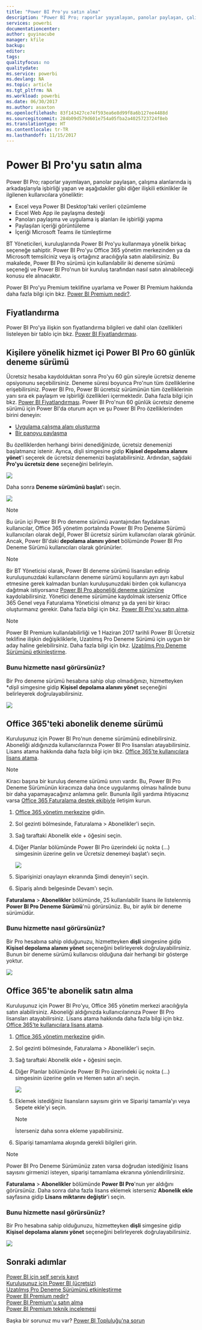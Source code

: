 ```yaml
---
title: "Power BI Pro'yu satın alma"
description: "Power BI Pro; raporlar yayımlayan, panolar paylaşan, çalışma alanlarında iş arkadaşlarıyla işbirliği yapan ve ilişkili diğer etkinlikler ile ilgilenen kullanıcılara yöneliktir."
services: powerbi
documentationcenter: 
author: guyinacube
manager: kfile
backup: 
editor: 
tags: 
qualityfocus: no
qualitydate: 
ms.service: powerbi
ms.devlang: NA
ms.topic: article
ms.tgt_pltfrm: NA
ms.workload: powerbi
ms.date: 06/30/2017
ms.author: asaxton
ms.openlocfilehash: 83f143427ce74f593ea6e8d99f8a6b127ee4488d
ms.sourcegitcommit: 284b09d579d601e754a05fba2a4025723724f8eb
ms.translationtype: HT
ms.contentlocale: tr-TR
ms.lasthandoff: 11/15/2017
---
```

# <a name="purchasing-power-bi-pro"></a>Power BI Pro'yu satın alma
Power BI Pro; raporlar yayımlayan, panolar paylaşan, çalışma alanlarında iş arkadaşlarıyla işbirliği yapan ve aşağıdakiler gibi diğer ilişkili etkinlikler ile ilgilenen kullanıcılara yöneliktir:

* Excel veya Power BI Desktop'taki verileri çözümleme
* Excel Web App ile paylaşma desteği
* Panoları paylaşma ve uygulama iş alanları ile işbirliği yapma
* Paylaşılan içeriği görüntüleme
* İçeriği Microsoft Teams ile tümleştirme

BT Yöneticileri, kuruluşlarında Power BI Pro'yu kullanmaya yönelik birkaç seçeneğe sahiptir. Power BI Pro'yu Office 365 yönetim merkezinden ya da Microsoft temsilciniz veya iş ortağınız aracılığıyla satın alabilirsiniz. Bu makalede, Power BI Pro sürümü için kullanılabilir iki deneme sürümü seçeneği ve Power BI Pro'nun bir kuruluş tarafından nasıl satın alınabileceği konusu ele alınacaktır.

Power BI Pro'yu Premium teklifine uyarlama ve Power BI Premium hakkında daha fazla bilgi için bkz. [Power BI Premium nedir?](service-premium.md).

## <a name="pricing"></a>Fiyatlandırma
Power BI Pro'ya ilişkin son fiyatlandırma bilgileri ve dahil olan özellikleri listeleyen bir tablo için bkz. [Power BI Fiyatlandırması](https://powerbi.microsoft.com/pricing/).

## <a name="in-service-power-bi-pro-60-day-trial-for-individuals"></a>Kişilere yönelik hizmet içi Power BI Pro 60 günlük deneme sürümü
Ücretsiz hesaba kaydolduktan sonra Pro'yu 60 gün süreyle ücretsiz deneme opsiyonunu seçebilirsiniz. Deneme süresi boyunca Pro'nun tüm özelliklerine erişebilirsiniz. Power BI Pro, Power BI ücretsiz sürümünün tüm özelliklerinin yanı sıra ek paylaşım ve işbirliği özellikleri içermektedir. Daha fazla bilgi için bkz. [Power BI Fiyatlandırması](https://powerbi.microsoft.com/pricing). Power BI Pro'nun 60 günlük ücretsiz deneme sürümü için Power BI'da oturum açın ve şu Power BI Pro özelliklerinden birini deneyin:

* [Uygulama çalışma alanı oluşturma](service-create-distribute-apps.md)
* [Bir panoyu paylaşma](service-share-dashboards.md)

Bu özelliklerden herhangi birini denediğinizde, ücretsiz denemenizi başlatmanız istenir. Ayrıca, dişli simgesine gidip **Kişisel depolama alanını yönet**'i seçerek de ücretsiz denemenizi başlatabilirsiniz. Ardından, sağdaki **Pro'yu ücretsiz dene** seçeneğini belirleyin.

![](media/service-admin-purchasing-power-bi-pro/powerbi-pro-trial1.png)

Daha sonra **Deneme sürümünü başlat**'ı seçin.

![](media/service-admin-purchasing-power-bi-pro/powerbi-pro-trial2.png)

> [!NOTE]
> Bu ürün içi Power BI Pro deneme sürümü avantajından faydalanan kullanıcılar, Office 365 yönetim portalında Power BI Pro Deneme Sürümü kullanıcıları olarak değil, Power BI ücretsiz sürüm kullanıcıları olarak görünür. Ancak, Power BI'daki **depolama alanını yönet** bölümünde Power BI Pro Deneme Sürümü kullanıcıları olarak görünürler.

> [!NOTE]
> Bir BT Yöneticisi olarak, Power BI deneme sürümü lisansları edinip kuruluşunuzdaki kullanıcıların deneme sürümü koşullarını ayrı ayrı kabul etmesine gerek kalmadan bunları kuruluşunuzdaki birden çok kullanıcıya dağıtmak istiyorsanız [Power BI Pro aboneliği deneme sürümüne](https://portal.office.com/Signup/MainSignup15.aspx?OfferId=d59682f3-3e3b-4686-9c00-7c7c1c736085&dl=POWER_BI_PRO) kaydolabilirsiniz. Yönetici deneme sürümüne kaydolmak isterseniz Office 365 Genel veya Faturalama Yöneticisi olmanız ya da yeni bir kiracı oluşturmanız gerekir. Daha fazla bilgi için bkz. [Power BI Pro'yu satın alma](service-admin-purchasing-power-bi-pro.md).

> [!NOTE]
> Power BI Premium kullanılabilirliği ve 1 Haziran 2017 tarihli Power BI Ücretsiz teklifine ilişkin değişikliklerle, Uzatılmış Pro Deneme Sürümü için uygun bir aday haline gelebilirsiniz. Daha fazla bilgi için bkz. [Uzatılmış Pro Deneme Sürümünü etkinleştirme](service-extended-pro-trial.md).

### <a name="what-this-looks-like-within-the-service"></a>Bunu hizmette nasıl görürsünüz?
Bir Pro deneme sürümü hesabına sahip olup olmadığınızı, hizmetteyken **dişli* simgesine gidip **Kişisel depolama alanını yönet** seçeneğini belirleyerek doğrulayabilirsiniz.

![](media/service-admin-purchasing-power-bi-pro/powerbi-pro-trial3.png)

## <a name="subscription-trial-in-office-365"></a>Office 365'teki abonelik deneme sürümü
Kuruluşunuz için Power BI Pro'nun deneme sürümünü edinebilirsiniz. Aboneliği aldığınızda kullanıcılarınıza Power BI Pro lisansları atayabilirsiniz. Lisans atama hakkında daha fazla bilgi için bkz. [Office 365'te kullanıcılara lisans atama](https://support.office.com/article/Assign-or-unassign-licenses-for-Office-365-for-business-997596b5-4173-4627-b915-36abac6786dc).

> [!NOTE]
> Kiracı başına bir kuruluş deneme sürümü sınırı vardır. Bu, Power BI Pro Deneme Sürümünün kiracınıza daha önce uygulanmış olması halinde bunu bir daha yapamayacağınız anlamına gelir. Bununla ilgili yardıma ihtiyacınız varsa [Office 365 Faturalama destek ekibiyle](https://support.office.microsoft.com/article/Contact-Office-365-for-business-support-Admin-Help-32a17ca7-6fa0-4870-8a8d-e25ba4ccfd4b?CorrelationId=552bbf37-214f-4202-80cb-b94240dcd671&ui=en-US&rs=en-US&ad=US#BKMK_call_support) iletişim kurun.
> 

1. [Office 365 yönetim merkezine](https://portal.office.com/admin/default.aspx) gidin.
2. Sol gezinti bölmesinde, Faturalama > Abonelikler'i seçin.
3. Sağ taraftaki Abonelik ekle + öğesini seçin.
4. Diğer Planlar bölümünde Power BI Pro üzerindeki üç nokta (…) simgesinin üzerine gelin ve Ücretsiz denemeyi başlat'ı seçin.
   
    ![](media/service-admin-purchasing-power-bi-pro/organization-pro-trial1.png)
5. Siparişinizi onaylayın ekranında Şimdi deneyin'i seçin.
6. Sipariş alındı belgesinde Devam'ı seçin.

**Faturalama** > **Abonelikler** bölümünde, 25 kullanılabilir lisans ile listelenmiş **Power BI Pro Deneme Sürümü**'nü görürsünüz. Bu, bir aylık bir deneme sürümüdür.

### <a name="what-this-looks-like-within-the-service"></a>Bunu hizmette nasıl görürsünüz?
Bir Pro hesabına sahip olduğunuzu, hizmetteyken **dişli** simgesine gidip **Kişisel depolama alanını yönet** seçeneğini belirleyerek doğrulayabilirsiniz. Bunun bir deneme sürümü kullanıcısı olduğuna dair herhangi bir gösterge yoktur.

![](media/service-admin-purchasing-power-bi-pro/powerbi-pro3.png)

## <a name="purchase-subscription-in-office-365"></a>Office 365'te abonelik satın alma
Kuruluşunuz için Power BI Pro'yu, Office 365 yönetim merkezi aracılığıyla satın alabilirsiniz. Aboneliği aldığınızda kullanıcılarınıza Power BI Pro lisansları atayabilirsiniz. Lisans atama hakkında daha fazla bilgi için bkz. [Office 365'te kullanıcılara lisans atama](https://support.office.com/article/Assign-or-unassign-licenses-for-Office-365-for-business-997596b5-4173-4627-b915-36abac6786dc).

1. [Office 365 yönetim merkezine](https://portal.office.com/admin/default.aspx) gidin.
2. Sol gezinti bölmesinde, Faturalama > Abonelikler'i seçin.
3. Sağ taraftaki Abonelik ekle + öğesini seçin.
4. Diğer Planlar bölümünde Power BI Pro üzerindeki üç nokta (…) simgesinin üzerine gelin ve Hemen satın al'ı seçin.
   
    ![](media/service-admin-purchasing-power-bi-pro/organization-pro1.png)
5. Eklemek istediğiniz lisansların sayısını girin ve Siparişi tamamla'yı veya Sepete ekle'yi seçin.
   
   > [!NOTE]
   > İsterseniz daha sonra ekleme yapabilirsiniz.
   > 
   > 
6. Siparişi tamamlama akışında gerekli bilgileri girin.

> [!NOTE]
> Power BI Pro Deneme Sürümünüz zaten varsa doğrudan istediğiniz lisans sayısını girmenizi isteyen, siparişi tamamlama ekranına yönlendirilirsiniz.
> 
> 

**Faturalama** > **Abonelikler** bölümünde **Power BI Pro**'nun yer aldığını görürsünüz. Daha sonra daha fazla lisans eklemek isterseniz **Abonelik ekle** sayfasına gidip **Lisans miktarını değiştir**'i seçin.

### <a name="what-this-looks-like-within-the-service"></a>Bunu hizmette nasıl görürsünüz?
Bir Pro hesabına sahip olduğunuzu, hizmetteyken **dişli** simgesine gidip **Kişisel depolama alanını yönet** seçeneğini belirleyerek doğrulayabilirsiniz.

![](media/service-admin-purchasing-power-bi-pro/powerbi-pro3.png)

## <a name="next-steps"></a>Sonraki adımlar
[Power BI için self servis kayıt](service-self-service-signup-for-power-bi.md)  
[Kuruluşunuz için Power BI (ücretsiz)](service-admin-service-free-in-your-organization.md)  
[Uzatılmış Pro Deneme Sürümünü etkinleştirme](service-extended-pro-trial.md)  
[Power BI Premium nedir?](service-premium.md)  
[Power BI Premium'u satın alma](service-admin-premium-purchase.md)  
[Power BI Premium teknik incelemesi](https://aka.ms/pbipremiumwhitepaper)  

Başka bir sorunuz mu var? [Power BI Topluluğu'na sorun](http://community.powerbi.com/)

